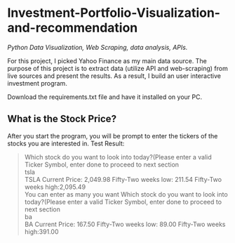# Investment-Portfolio-Visualization-and-recommendation
*Python*
*Data Visualization, Web Scraping, data analysis, APIs.*


For this project, I picked Yahoo Finance as my main data source. The purpose of this project is to extract data (utilize API and web-scraping) from live sources and present the results. As a result, I build an user interactive investment program. 

Download the requirements.txt file and have it installed on your PC.

## What is the Stock Price? 
After you start the program, you will be prompt to enter the tickers of the stocks you are interested in. 
Test Result:
> Which stock do you want to look into today?(Please enter a valid Ticker Symbol, enter done to proceed to next section <br />
> tsla <br />
> TSLA Current Price: 2,049.98 Fifty-Two weeks low: 211.54  Fifty-Two weeks high:2,095.49 <br />
You can enter as many you want
> Which stock do you want to look into today?(Please enter a valid Ticker Symbol, enter done to proceed to next section <br />
> ba <br />
> BA Current Price: 167.50 Fifty-Two weeks low: 89.00  Fifty-Two weeks high:391.00 <br />






